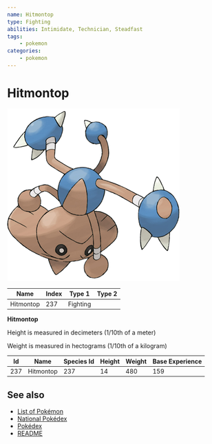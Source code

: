 ```yaml
---
name: Hitmontop
type: Fighting
abilities: Intimidate, Technician, Steadfast
tags:
    - pokemon
categories:
    - pokemon
---
```


# Hitmontop


![Hitmontop](images/237.png)

| **Name** | **Index** | **Type 1** | **Type 2** |
|----|----|----|----|
| Hitmontop | 237 | Fighting  |  |

**Hitmontop** 


Height is measured in decimeters (1/10th of a meter)

Weight is measured in hectograms (1/10th of a kilogram)

| **Id** | **Name** | **Species Id** | **Height** | **Weight** | **Base Experience** |
|--------|----------|----------------|------------|------------|---------------------|
| 237 | Hitmontop | 237 | 14 | 480 | 159 |


## See also

- [List of Pokémon](../pokemon.md)
- [National Pokédex](../national_pokedex.md)
- [Pokédex](../pokedex.md)
- [README](../README.md)
